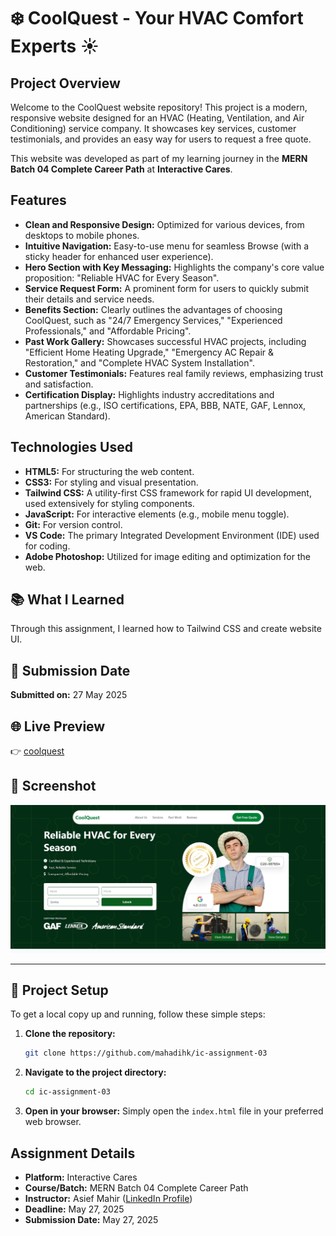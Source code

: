 # ❄️ CoolQuest - Your HVAC Comfort Experts ☀️

## Project Overview

Welcome to the CoolQuest website repository! This project is a modern, responsive website designed for an HVAC (Heating, Ventilation, and Air Conditioning) service company. It showcases key services, customer testimonials, and provides an easy way for users to request a free quote.

This website was developed as part of my learning journey in the **MERN Batch 04 Complete Career Path** at **Interactive Cares**.

## Features

- **Clean and Responsive Design:** Optimized for various devices, from desktops to mobile phones.
- **Intuitive Navigation:** Easy-to-use menu for seamless Browse (with a sticky header for enhanced user experience).
- **Hero Section with Key Messaging:** Highlights the company's core value proposition: "Reliable HVAC for Every Season".
- **Service Request Form:** A prominent form for users to quickly submit their details and service needs.
- **Benefits Section:** Clearly outlines the advantages of choosing CoolQuest, such as "24/7 Emergency Services," "Experienced Professionals," and "Affordable Pricing".
- **Past Work Gallery:** Showcases successful HVAC projects, including "Efficient Home Heating Upgrade," "Emergency AC Repair & Restoration," and "Complete HVAC System Installation".
- **Customer Testimonials:** Features real family reviews, emphasizing trust and satisfaction.
- **Certification Display:** Highlights industry accreditations and partnerships (e.g., ISO certifications, EPA, BBB, NATE, GAF, Lennox, American Standard).

## Technologies Used

- **HTML5:** For structuring the web content.
- **CSS3:** For styling and visual presentation.
- **Tailwind CSS:** A utility-first CSS framework for rapid UI development, used extensively for styling components.
- **JavaScript:** For interactive elements (e.g., mobile menu toggle).
- **Git:** For version control.
- **VS Code:** The primary Integrated Development Environment (IDE) used for coding.
- **Adobe Photoshop:** Utilized for image editing and optimization for the web.

## 📚 What I Learned

Through this assignment, I learned how to Tailwind CSS and create website UI.

## 📅 Submission Date

**Submitted on:** 27 May 2025

## 🌐 Live Preview

👉 [coolquest](https://coolquest-ic.netlify.app/)

## 📸 Screenshot

![Screenshot](./screenshot.jpg)

---

## 🚀 Project Setup

To get a local copy up and running, follow these simple steps:

1.  **Clone the repository:**

    ```bash
    git clone https://github.com/mahadihk/ic-assignment-03
    ```

2.  **Navigate to the project directory:**

    ```bash
    cd ic-assignment-03
    ```

3.  **Open in your browser:**
    Simply open the `index.html` file in your preferred web browser.

## Assignment Details

- **Platform:** Interactive Cares
- **Course/Batch:** MERN Batch 04 Complete Career Path
- **Instructor:** Asief Mahir ([LinkedIn Profile](https://www.linkedin.com/in/asiefmahir/))
- **Deadline:** May 27, 2025
- **Submission Date:** May 27, 2025
